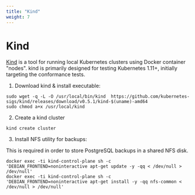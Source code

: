 ```yaml
---
title: "Kind"
weight: 7
---
```


# Kind

[Kind](https://kind.sigs.k8s.io/) is a tool for running local Kubernetes clusters using Docker container "nodes".
kind is primarily designed for testing Kubernetes 1.11+, initially targeting the conformance tests.

1. Download kind & install executable:

```
sudo wget -q -L -O /usr/local/bin/kind  https://github.com/kubernetes-sigs/kind/releases/download/v0.5.1/kind-$(uname)-amd64
sudo chmod a+x /usr/local/kind
```

2. Create a kind cluster

```
kind create cluster
```

3. Install NFS utility for backups:

This is required in order to store PostgreSQL backups in a shared NFS disk.

```
docker exec -ti kind-control-plane sh -c 'DEBIAN_FRONTEND=noninteractive apt-get update -y -qq < /dev/null > /dev/null'
docker exec -ti kind-control-plane sh -c 'DEBIAN_FRONTEND=noninteractive apt-get install -y -qq nfs-common < /dev/null > /dev/null'
```
